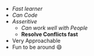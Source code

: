 - *Fast learner*
- *Can Code*
- _Asseritive_
   - _Can work well with People_
   - **Resolve Conflicts fast**
- Very Approachable
- Fun to be around 😄
